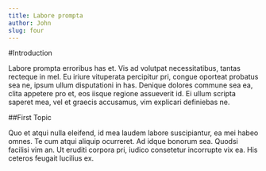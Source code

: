 ```yaml
---
title: Labore prompta
author: John
slug: four
---
```


#Introduction

Labore prompta erroribus has et. Vis ad volutpat necessitatibus, tantas recteque in mel. Eu iriure vituperata percipitur pri, congue oporteat probatus sea ne, ipsum ullum disputationi in has. Denique dolores commune sea ea, clita appetere pro et, eos iisque regione assueverit id. Ei ullum scripta saperet mea, vel et graecis accusamus, vim explicari definiebas ne.

##First Topic

Quo et atqui nulla eleifend, id mea laudem labore suscipiantur, ea mei habeo omnes. Te cum atqui aliquip ocurreret. Ad idque bonorum sea. Quodsi facilisi vim an. Ut eruditi corpora pri, iudico consetetur incorrupte vix ea. His ceteros feugait lucilius ex.
